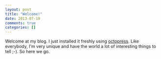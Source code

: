```yaml
---
layout: post
title: "Welcome!"
date: 2013-07-19
comments: true
categories: []
---
```


Welcome at my blog. I just installed it freshly using
[octopress](https://github.com/imathis/octopress).
Like everybody, I'm very unique and have the world a lot of interesting things
to tell ;-). So here we go.
